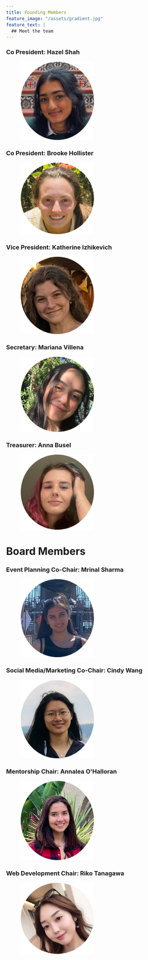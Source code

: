 ```yaml
---
title: Founding Members
feature_image: "/assets/gradient.jpg"
feature_text: |
  ## Meet the team
---
```


<h3 style="text-align:left;">Co President: Hazel Shah</h3>
<figure>
  <img src="/assets/circleFoundingMembers/hazel.png" alt="drawing" width="200"/>
</figure>

<h3 style="text-align:left;">Co President: Brooke Hollister</h3>
<figure>
  <img src="/assets/circleFoundingMembers/brooke.png" alt="drawing" width="200"/>
</figure>

<h3 style="text-align:left;">Vice President: Katherine Izhikevich</h3>
<figure>
  <img src="/assets/circleFoundingMembers/katherine.png" alt="drawing" width="200"/>
</figure>

<h3 style="text-align:left;">Secretary: Mariana Villena</h3>
<figure>
  <img src="/assets/circleFoundingMembers/mari.png" alt="drawing" width="200"/>
</figure>

<h3 style="text-align:left;">Treasurer: Anna Busel</h3>
<figure>
  <img src="/assets/circleFoundingMembers/anna.png" alt="drawing" width="200"/>
</figure>



# Board Members



<h3 style="text-align:left;">Event Planning Co-Chair: Mrinal Sharma</h3>
<figure>
  <img src="/assets/boardMembersCircle/Mrinal.png" alt="drawing" width="200"/>
</figure>

<h3 style="text-align:left;">Social Media/Marketing Co-Chair: Cindy Wang</h3>
<figure>
  <img src="/assets/boardMembersCircle/cindy.png" alt="drawing" width="200"/>
</figure>

<h3 style="text-align:left;">Mentorship Chair: Annalea O'Halloran</h3>
<figure>
  <img src="/assets/boardMembersCircle/annalea.png" alt="drawing" width="200"/>
</figure>

<h3 style="text-align:left;">Web Development Chair: Riko Tanagawa</h3>
<figure>
  <img src="/assets/boardMembersCircle/riko.png" alt="drawing" width="200"/>
</figure>
